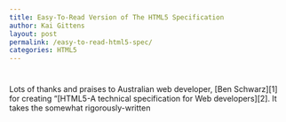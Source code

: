 ```yaml
---
title: Easy-To-Read Version of The HTML5 Specification
author: Kai Gittens
layout: post
permalink: /easy-to-read-html5-spec/
categories: HTML5
---
```

# 

Lots of thanks and praises to Australian web developer, [Ben Schwarz][1] for creating “[HTML5-A technical specification for Web developers][2]. It takes the somewhat rigorously-written 